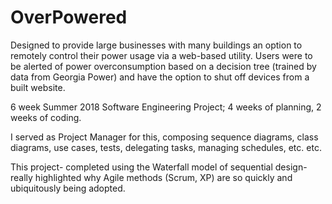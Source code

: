 # OverPowered
Designed to provide large businesses with many buildings an option to remotely control their power usage via a web-based utility.
Users were to be alerted of power overconsumption based on a decision tree (trained by data from Georgia Power) and have the option
to shut off devices from a built website.

6 week Summer 2018 Software Engineering Project; 4 weeks of planning, 2 weeks of coding.

I served as Project Manager for this, composing sequence diagrams, class diagrams, use cases, tests, delegating tasks, managing schedules,
etc. etc.

This project- completed using the Waterfall model of sequential design- really highlighted why Agile methods (Scrum, XP) are so quickly
and ubiquitously being adopted.

